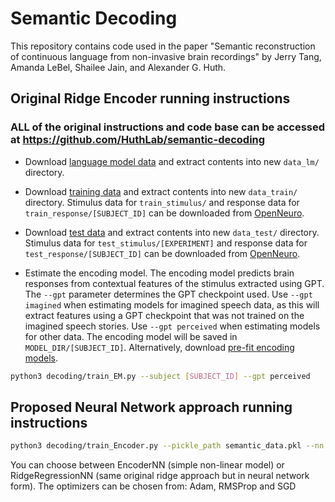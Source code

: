 # Semantic Decoding

This repository contains code used in the paper "Semantic reconstruction of continuous language from non-invasive brain recordings" by Jerry Tang, Amanda LeBel, Shailee Jain, and Alexander G. Huth. 



## Original Ridge Encoder running instructions 
### ALL of the original instructions and code base can be accessed at https://github.com/HuthLab/semantic-decoding

- Download [language model data](https://utexas.box.com/shared/static/7ab8qm5e3i0vfsku0ee4dc6hzgeg7nyh.zip) and extract contents into new `data_lm/` directory. 

- Download [training data](https://utexas.box.com/shared/static/3go1g4gcdar2cntjit2knz5jwr3mvxwe.zip) and extract contents into new `data_train/` directory. Stimulus data for `train_stimulus/` and response data for `train_response/[SUBJECT_ID]` can be downloaded from [OpenNeuro](https://openneuro.org/datasets/ds003020/).

- Download [test data](https://utexas.box.com/shared/static/ae5u0t3sh4f46nvmrd3skniq0kk2t5uh.zip) and extract contents into new `data_test/` directory. Stimulus data for `test_stimulus/[EXPERIMENT]` and response data for `test_response/[SUBJECT_ID]` can be downloaded from [OpenNeuro](https://openneuro.org/datasets/ds004510/).

- Estimate the encoding model. The encoding model predicts brain responses from contextual features of the stimulus extracted using GPT. The `--gpt` parameter determines the GPT checkpoint used. Use `--gpt imagined` when estimating models for imagined speech data, as this will extract features using a GPT checkpoint that was not trained on the imagined speech stories. Use `--gpt perceived` when estimating models for other data. The encoding model will be saved in `MODEL_DIR/[SUBJECT_ID]`. Alternatively, download [pre-fit encoding models](https://utexas.box.com/s/ri13t06iwpkyk17h8tfk0dtyva7qtqlz).


```bash
python3 decoding/train_EM.py --subject [SUBJECT_ID] --gpt perceived
```


## Proposed Neural Network approach running instructions 

```bash
python3 decoding/train_Encoder.py --pickle_path semantic_data.pkl --nn EncoderNN --opt SGD
```

You can choose between EncoderNN (simple non-linear model) or RidgeRegressionNN (same original ridge approach but in neural network form). 
The optimizers can be chosen from: Adam, RMSProp and SGD 

